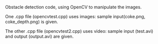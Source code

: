 Obstacle detection code, using OpenCV to manipulate the images.

One .cpp file (opencvtest.cpp) uses images: sample input(coke.png, coke_depth.png) is given.

The other .cpp file (opencvtest2.cpp) uses video: sample input (test.avi) and output (output.avi) are given.
